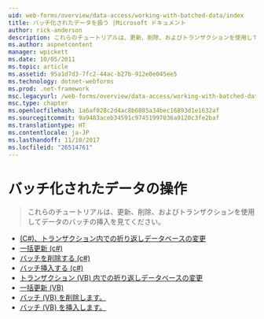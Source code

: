 ```yaml
---
uid: web-forms/overview/data-access/working-with-batched-data/index
title: バッチ化されたデータを扱う |Microsoft ドキュメント
author: rick-anderson
description: これらのチュートリアルは、更新、削除、およびトランザクションを使用してデータのバッチの挿入を見てください。
ms.author: aspnetcontent
manager: wpickett
ms.date: 10/05/2011
ms.topic: article
ms.assetid: 95a1d7d3-7fc2-44ac-b27b-912e0e045ee5
ms.technology: dotnet-webforms
ms.prod: .net-framework
msc.legacyurl: /web-forms/overview/data-access/working-with-batched-data
msc.type: chapter
ms.openlocfilehash: 1a6af028c2d4ac8b6085a34bec16893d1e1632af
ms.sourcegitcommit: 9a9483aceb34591c97451997036a9120c3fe2baf
ms.translationtype: HT
ms.contentlocale: ja-JP
ms.lasthandoff: 11/10/2017
ms.locfileid: "26514761"
---
```

<a name="working-with-batched-data"></a>バッチ化されたデータの操作
====================
> これらのチュートリアルは、更新、削除、およびトランザクションを使用してデータのバッチの挿入を見てください。


- [(C#)、トランザクション内での折り返しデータベースの変更](wrapping-database-modifications-within-a-transaction-cs.md)
- [一括更新 (c#)](batch-updating-cs.md)
- [バッチを削除する (c#)](batch-deleting-cs.md)
- [バッチ挿入する (c#)](batch-inserting-cs.md)
- [トランザクション (VB) 内での折り返しデータベースの変更](wrapping-database-modifications-within-a-transaction-vb.md)
- [一括更新 (VB)](batch-updating-vb.md)
- [バッチ (VB) を削除します。](batch-deleting-vb.md)
- [バッチ (VB) を挿入します。](batch-inserting-vb.md)

